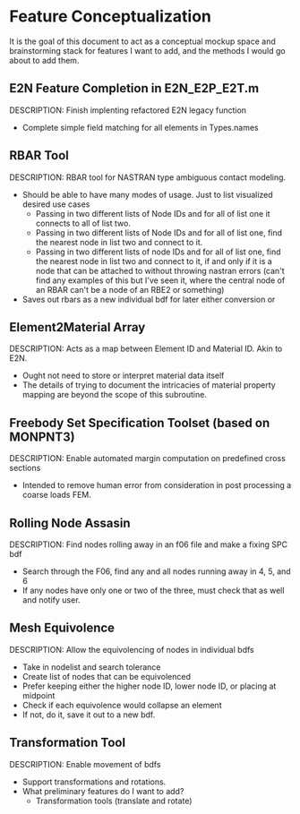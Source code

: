 Feature Conceptualization
=========================
It is the goal of this document to act as a conceptual mockup space and
brainstorming stack for features I want to add, and the methods I would go about
to add them.

E2N Feature Completion in E2N_E2P_E2T.m
---------------------------------------
DESCRIPTION: Finish implenting refactored E2N legacy function 
* Complete simple field matching for all elements in Types.names

RBAR Tool
---------
DESCRIPTION: RBAR tool for NASTRAN type ambiguous contact modeling.
* Should be able to have many modes of usage. Just to list visualized desired
  use cases
    - Passing in two different lists of Node IDs and for all of list one it
      connects to all of list two. 
    - Passing in two different lists of Node IDs and for all of list one, find
      the nearest node in list two and connect to it.
    - Passing in two different lists of node IDs and for all of list one, find
      the nearest node in list two and connect to it, if and only if it is a
      node that can be attached to without throwing nastran errors (can't find
      any examples of this but I've seen it, where the central node of an RBAR
      can't be a node of an RBE2 or something)
* Saves out rbars as a new individual bdf for later either conversion or 

Element2Material Array
----------------------
DESCRIPTION: Acts as a map between Element ID and Material ID. Akin to E2N.
* Ought not need to store or interpret material data itself
* The details of trying to document the intricacies of material property mapping
  are beyond the scope of this subroutine.

Freebody Set Specification Toolset (based on MONPNT3)
-----------------------------------------------------
DESCRIPTION: Enable automated margin computation on predefined cross sections 
* Intended to remove human error from consideration in post processing a coarse
  loads FEM.

Rolling Node Assasin
--------------------
DESCRIPTION: Find nodes rolling away in an f06 file and make a fixing SPC bdf
* Search through the F06, find any and all nodes running away in 4, 5, and 6
* If any nodes have only one or two of the three, must check that as well and
  notify user.

Mesh Equivolence 
-----------------
DESCRIPTION: Allow the equivolencing of nodes in individual bdfs
* Take in nodelist and search tolerance
* Create list of nodes that can be equivolenced
* Prefer keeping either the higher node ID, lower node ID, or placing at
  midpoint
* Check if each equivolence would collapse an element
* If not, do it, save it out to a new bdf.

Transformation Tool
-------------------
DESCRIPTION: Enable movement of bdfs
* Support transformations and rotations.
* What preliminary features do I want to add?
    - Transformation tools (translate and rotate)
